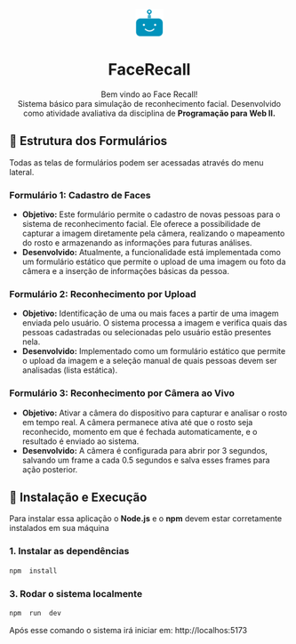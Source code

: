 <p  align="center"><img  src="src/Images/logo.png"  height="50"></p>

<h1  align="center"> FaceRecall</h1>
<p  align="center">Bem vindo ao Face Recall!<br/>Sistema básico para simulação de reconhecimento facial. Desenvolvido como atividade avaliativa da disciplina de <b>Programação para Web II.</b></p>


## 📄 Estrutura dos Formulários 
Todas as telas de formulários podem ser acessadas através do menu lateral.

### Formulário 1: Cadastro de Faces 
- **Objetivo:** Este formulário permite o cadastro de novas pessoas para o sistema de reconhecimento facial. Ele oferece a possibilidade de capturar a imagem diretamente pela câmera, realizando o mapeamento do rosto e armazenando as informações para futuras análises. 
- **Desenvolvido:** Atualmente, a funcionalidade está implementada como um formulário estático que permite o upload de uma imagem ou foto da câmera e a inserção de informações básicas da pessoa.

### Formulário 2: Reconhecimento por Upload 
- **Objetivo:** Identificação de uma ou mais faces a partir de uma imagem enviada pelo usuário. O sistema processa a imagem e verifica quais das pessoas cadastradas ou selecionadas pelo usuário estão presentes nela. 
- **Desenvolvido:** Implementado como um formulário estático que permite o upload da imagem e a seleção manual de quais pessoas devem ser analisadas (lista estática).

### Formulário 3: Reconhecimento por Câmera ao Vivo 
- **Objetivo:** Ativar a câmera do dispositivo para capturar e analisar o rosto em tempo real. A câmera permanece ativa até que o rosto seja reconhecido, momento em que é fechada automaticamente, e o resultado é enviado ao sistema. 
- **Desenvolvido:** A câmera é configurada para abrir por 3 segundos, salvando um frame a cada 0.5 segundos e salva esses frames para ação posterior.

## 🚀 Instalação e Execução
Para instalar essa aplicação o <b>Node.js</b> e o <b>npm</b> devem estar corretamente instalados em sua máquina
### 1. Instalar as dependências
```bash
npm  install
```
### 3. Rodar o sistema localmente
```bash
npm  run  dev
``` 
 Após esse comando o sistema irá iniciar em: http://localhos:5173